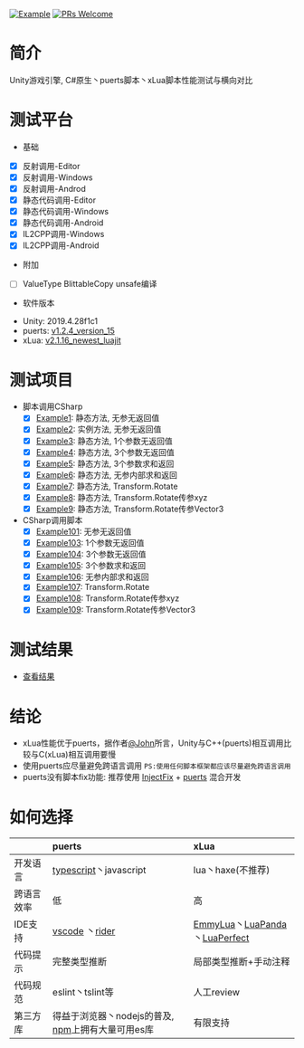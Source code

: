 [![Example](https://img.shields.io/badge/Test-example-blue.svg)](/Assets/CScripts/Examples)
[![PRs Welcome](https://img.shields.io/badge/PRs-welcome-blue.svg)](https://github.com/throw-out/PerformanceTesting/pulls)

# 简介
 Unity游戏引擎, C#原生丶puerts脚本丶xLua脚本性能测试与横向对比

# 测试平台
 * 基础
 - [x] 反射调用-Editor
 - [x] 反射调用-Windows
 - [x] 反射调用-Androd
 - [x] 静态代码调用-Editor
 - [x] 静态代码调用-Windows
 - [x] 静态代码调用-Android
 - [x] IL2CPP调用-Windows
 - [x] IL2CPP调用-Android

 * 附加
 - [ ] ValueType BlittableCopy unsafe编译

 * 软件版本
 - Unity: 2019.4.28f1c1
 - puerts: [v1.2.4_version_15](https://github.com/Tencent/puerts/releases/tag/Unity_Plugin_1.2.4)
 - xLua: [v2.1.16_newest_luajit](https://github.com/Tencent/xLua/releases/tag/v2.1.16_newest_luajit)

# 测试项目
 * 脚本调用CSharp
    - [x] [Example1](/Assets/CScripts/Examples/Example1.cs): 静态方法, 无参无返回值
    - [x] [Example2](/Assets/CScripts/Examples/Example2.cs): 实例方法, 无参无返回值
    - [x] [Example3](/Assets/CScripts/Examples/Example3.cs): 静态方法, 1个参数无返回值
    - [x] [Example4](/Assets/CScripts/Examples/Example4.cs): 静态方法, 3个参数无返回值
    - [x] [Example5](/Assets/CScripts/Examples/Example5.cs): 静态方法, 3个参数求和返回 
    - [x] [Example6](/Assets/CScripts/Examples/Example6.cs): 静态方法, 无参内部求和返回 
    - [x] [Example7](/Assets/CScripts/Examples/Example7.cs): 静态方法, Transform.Rotate
    - [x] [Example8](/Assets/CScripts/Examples/Example8.cs): 静态方法, Transform.Rotate传参xyz 
    - [x] [Example9](/Assets/CScripts/Examples/Example9.cs): 静态方法, Transform.Rotate传参Vector3 
    
 * CSharp调用脚本
    - [x] [Example101](/Assets/CScripts/Examples/Example101.cs): 无参无返回值
    - [x] [Example103](/Assets/CScripts/Examples/Example103.cs): 1个参数无返回值
    - [x] [Example104](/Assets/CScripts/Examples/Example104.cs): 3个参数无返回值
    - [x] [Example105](/Assets/CScripts/Examples/Example105.cs): 3个参数求和返回 
    - [x] [Example106](/Assets/CScripts/Examples/Example106.cs): 无参内部求和返回 
    - [x] [Example107](/Assets/CScripts/Examples/Example107.cs): Transform.Rotate
    - [x] [Example108](/Assets/CScripts/Examples/Example108.cs): Transform.Rotate传参xyz 
    - [x] [Example109](/Assets/CScripts/Examples/Example109.cs): Transform.Rotate传参Vector3 

# 测试结果
 * [查看结果](/States)

# 结论
 * xLua性能优于puerts，据作者[@John](https://github.com/chexiongsheng)所言，Unity与C++(puerts)相互调用比较与C(xLua)相互调用要慢
 * 使用puerts应尽量避免跨语言调用 `PS:使用任何脚本框架都应该尽量避免跨语言调用`
 * puerts没有脚本fix功能: 推荐使用 [InjectFix](https://github.com/Tencent/InjectFix) + [puerts](https://github.com/Tencent/puerts) 混合开发

# 如何选择
|               | puerts                        | xLua                          |
| :-----        | :-----                        | :-----                        |
| 开发语言       | [typescript](https://www.tslang.cn/)丶javascript        | lua丶haxe(不推荐)              |
| 跨语言效率     |       低                      |           高                    |
| IDE支持        | [vscode](https://code.visualstudio.com/) 丶[rider](https://www.jetbrains.com/rider/) | [EmmyLua](https://github.com/EmmyLua)丶[LuaPanda](https://github.com/Tencent/LuaPanda)丶[LuaPerfect](https://github.com/jiangzheng1986/LuaPerfect)               |
| 代码提示       | 完整类型推断                   |  局部类型推断+手动注释          |
| 代码规范       | eslint丶tslint等               |  人工review                   |
| 第三方库       | 得益于浏览器丶nodejs的普及, [npm](https://www.npmjs.com/)上拥有大量可用es库 | 有限支持      |